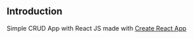 ## Introduction

Simple CRUD App with React JS made with [Create React App](https://github.com/facebook/create-react-app)
